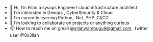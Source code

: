 - 👋 Hi, I’m Ellan a sysops Engineer/ cloud infrastructure architect 
- 👀 I’m interested in Devops , CyberSecurity & Cloud
- 🌱 I’m currently learning Python, .Net ,PHP ,CI/CD 
- 💞️ I’m looking to collaborate on projects or anything curious
- 📫 How to reach me  on gmail @ellanwambugu6@gmail.com , twitter user @0x3llan 

<!---
ArvidEllan/ArvidEllan is a ✨ special ✨ repository because its `README.md` (this file) appears on your GitHub profile.
You can click the Preview link to take a look at your changes.
--->
